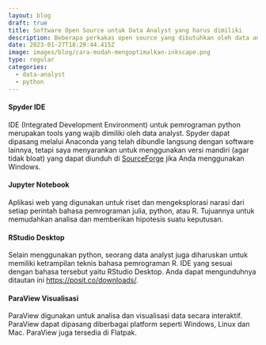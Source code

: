 ```yaml
---
layout: blog
draft: true
title: Software Open Source untuk Data Analyst yang harus dimiliki
description: Beberapa perkakas open source yang dibutuhkan oleh data analyst.
date: 2023-01-27T18:29:44.415Z
image: images/blog/cara-mudah-mengoptimalkan-inkscape.png
type: regular
categories:
  - data-analyst
  - python
---
```

#### Spyder IDE

IDE (Integrated Development Environment) untuk pemrograman python merupakan
tools yang wajib dimiliki oleh data analyst. Spyder dapat dipasang melalui
Anaconda yang telah dibundle langsung dengan software lainnya, tetapi saya
menyarankan untuk menggunakan versi mandiri (agar tidak bloat) yang dapat
diunduh di [SourceForge](https://sourceforge.net/projects/spyder.mirror/files/)
jika Anda menggunakan Windows.

#### Jupyter Notebook

Aplikasi web yang digunakan untuk riset dan mengeksplorasi narasi dari setiap
perintah bahasa pemrograman julia, python, atau R. Tujuannya untuk memudahkan
analisa dan memberikan hipotesis suatu keputusan.

#### RStudio Desktop

Selain menggunakan python, seorang data analyst juga diharuskan untuk memiliki
ketrampilan teknis bahasa pemrograman R. IDE yang sesuai dengan bahasa tersebut
yaitu RStudio Desktop. Anda dapat mengunduhnya ditautan ini
https://posit.co/downloads/.

#### ParaView Visualisasi

ParaView digunakan untuk analisa dan visualisasi data secara interaktif.
ParaView dapat dipasang diberbagai platform seperti Windows, Linux dan Mac.
ParaView juga tersedia di Flatpak.
